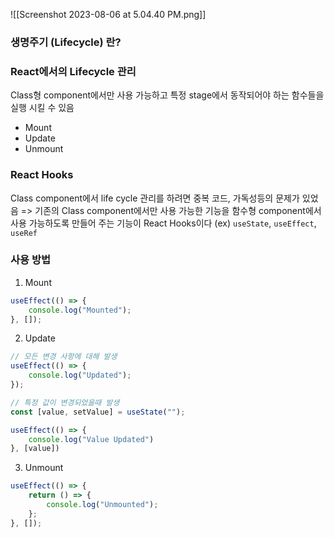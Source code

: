 ![[Screenshot 2023-08-06 at 5.04.40 PM.png]]

### 생명주기 (Lifecycle) 란?

### React에서의 Lifecycle 관리
Class형 component에서만 사용 가능하고 특정 stage에서 동작되어야 하는 함수들을 실행 시킬 수 있음
- Mount
- Update
- Unmount

### React Hooks
Class component에서 life cycle 관리를 하려면 중복 코드, 가독성등의 문제가 있었음 => 
기존의 Class component에서만 사용 가능한 기능을 함수형 component에서 사용 가능하도록 만들어 주는 기능이 React Hooks이다
(ex) `useState`, `useEffect`, `useRef`

### 사용 방법
1. Mount
```jsx
useEffect(() => {
	console.log("Mounted");
}, []);
```

2. Update
```jsx
// 모든 변경 사항에 대해 발생
useEffect(() => {
	console.log("Updated");
});

// 특정 값이 변경되었을때 발생
const [value, setValue] = useState("");

useEffect(() => {
	console.log("Value Updated")
}, [value])
```

3. Unmount
```jsx
useEffect(() => {
	return () => {
		console.log("Unmounted");
	};
}, []);
```